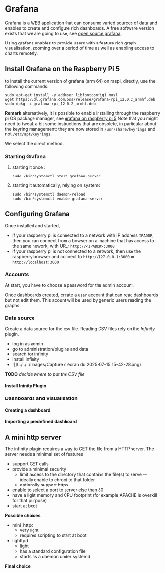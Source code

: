 # Grafana
Grafana is a WEB application that can consume varied sources of data and enables to create and configure rich dashboards. A free software version exists that we are going to use, see [open source grafana](https://grafana.com/oss/grafana/).

Using grafana enables to provide users with a feature rich graph visualisation, zooming over a period of time as well as enabling access to charts remotely.

## Install Grafana on the Raspberry Pi 5
to install the current version of grafana (arm 64) on raspi, directly, use the following commands:

```
sudo apt-get install -y adduser libfontconfig1 musl   
wget https://dl.grafana.com/oss/release/grafana-rpi_12.0.2_armhf.deb  
sudo dpkg -i grafana-rpi_12.0.2_armhf.deb
```


**Remark** alternatively, it is possible to enable installing through the raspberry pi OS package manager, see [grafana on raspberry pi 5](https://grafana.com/tutorials/install-grafana-on-raspberry-pi/)
Note that you might need to tweak a bit some instructions that are obsolete, in particular about the keyring management: they are now stored in `/usr/share/keyrings` and not `/etc/apt/keyrings`.

We select the direct method.


### Starting Grafana
1. starting it once :   
	```
	sudo /bin/systemctl start grafana-server
	```	
2. starting it automatically, relying on systemd  
	```
	sudo /bin/systemctl daemon-reload
	sudo /bin/systemctl enable grafana-server
	```


## Configuring Grafana
Once installed and started, 
- if your raspberry pi is connected to a network with IP address `IPADDR`, then you can connect from a bowser on a machine that has access to the same nework, with URL: `http://<IPADDR>:3000`
- if your raspberry pi is not connected to a network, then use the raspberry browser and connect to `http://127.0.0.1:3000` or `http://localhost:3000`


### Accounts
At start, you have to choose a password for the admin account.

Once dashboards created, create a `user` account that can read dashboards but not edit them.
This acount will be used by generic users reading the graphs.

### Data source
Create a data source for the csv file. Reading CSV files rely on the *Infinity* plugin.
- log in as admin
- go to administration/plugins and data
- search for Infinity
- install infinity
- ![](../../../Images/Capture d’écran du 2025-07-15 15-42-28.png)

**TODO** *decide where to put the CSV file*

#### Install Ininity Plugin




### Dashboards and visualisation

#### Creating a dashboard

#### Importing a predefined dashboard 

## A mini http server
The infinity plugin requires a way to GET the file from a HTTP server. The server needs a minimal set of features

* support GET calls
* provide a minimal security
     * limit access to the directory that contains the file(s) to serve -- ideally enable to chroot to that folder
     * optionally support https
* enable to select a port to server else than 80
* have a light memory and CPU footprint (for example APACHE is overkill for that purpose)
* start at boot

**Possible choices**

* mini_httpd
    * very light
    * requires scripting to start at boot
* lighttpd
    * light
    * has a standard configuration file
    * starts as a daemon under systemd

**Final choice**
